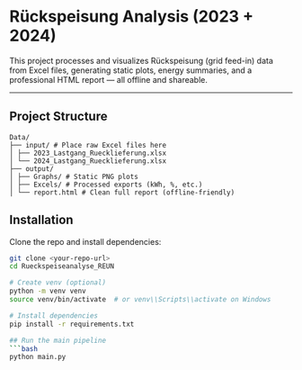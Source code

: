 # Rückspeisung Analysis (2023 + 2024)

This project processes and visualizes Rückspeisung (grid feed-in) data from Excel files, generating static plots, energy summaries, and a professional HTML report — all offline and shareable.

---

## Project Structure
```
Data/
├── input/ # Place raw Excel files here
│ ├── 2023_Lastgang_Ruecklieferung.xlsx
│ └── 2024_Lastgang_Ruecklieferung.xlsx
├── output/
│ ├── Graphs/ # Static PNG plots
│ ├── Excels/ # Processed exports (kWh, %, etc.)
│ └── report.html # Clean full report (offline-friendly)
```

## Installation

Clone the repo and install dependencies:

```bash
git clone <your-repo-url>
cd Rueckspeiseanalyse_REUN

# Create venv (optional)
python -m venv venv
source venv/bin/activate  # or venv\\Scripts\\activate on Windows

# Install dependencies
pip install -r requirements.txt

## Run the main pipeline
```bash
python main.py
```
